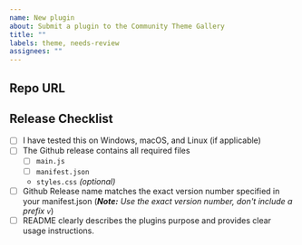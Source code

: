 ```yaml
---
name: New plugin
about: Submit a plugin to the Community Theme Gallery
title: ""
labels: theme, needs-review
assignees: ""
---
```


## Repo URL

<!--- Paste a link to your repo here for easy access -->

## Release Checklist

<!--- Confirm that you have done the following before submitting your plugin -->

- [ ] I have tested this on Windows, macOS, and Linux (if applicable)
- [ ] The Github release contains all required files
  - [ ] `main.js`
  - [ ] `manifest.json`
  - `styles.css` _(optional)_
- [ ] Github Release name matches the exact version number specified in your manifest.json (_**Note:** Use the exact version number, don't include a prefix `v`_)
- [ ] README clearly describes the plugins purpose and provides clear usage instructions.
